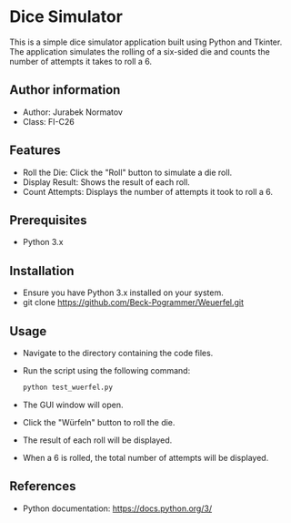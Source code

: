 # Dice Simulator
This is a simple dice simulator application built using Python and Tkinter. The application simulates the rolling of a six-sided die and counts the number of attempts it takes to roll a 6.

## Author information
- Author: Jurabek Normatov
- Class: FI-C26

## Features
- Roll the Die: Click the "Roll" button to simulate a die roll.
- Display Result: Shows the result of each roll.
- Count Attempts: Displays the number of attempts it took to roll a 6.

## Prerequisites
- Python 3.x

## Installation
- Ensure you have Python 3.x installed on your system.
- git clone https://github.com/Beck-Pogrammer/Weuerfel.git

## Usage
- Navigate to the directory containing the code files.
- Run the script using the following command:
    ```sh
    python test_wuerfel.py
    ```


- The GUI window will open.
- Click the "Würfeln" button to roll the die.
- The result of each roll will be displayed.
- When a 6 is rolled, the total number of attempts will be displayed.

## References
- Python documentation: https://docs.python.org/3/

